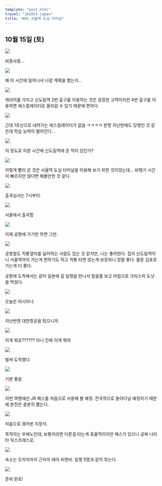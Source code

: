 ```yaml
---
template: "post.html"
travel: "161015-japan"
title: "#01 서울역 도심 터미널"
---
```


## 10월 15일 (토)

![](/161015-japan/01_01.jpg)

비몽사몽...

![](/161015-japan/01_02.jpg)

왜 이 시간에 일어나서 나갈 계획을 했는지...

![](/161015-japan/01_03.jpg)

캐리어를 가지고 신도림역 2번 출구를 이용하는 것은 굉장한 고역이지만
4번 출구를 이용하면 에스컬레이터로 올라갈 수 있기 때문에 편하다.

![](/161015-japan/01_04.jpg)

근데 1호선으로 내려가는 에스컬레이터가 없음 ㅋㅋㅋㅋ
분명 지난번에도 당했던 것 같은데 학습 능력이 떨어진다...

![](/161015-japan/01_05.jpg)

이 정도로 이른 시간에 신도림역에 온 적이 있던가?

![](/161015-japan/01_06.jpg)

이렇게 빨리 온 것은 서울역 도심 터미널을 이용해 보기 위한 것이었는데...
비행기 시간이 빠르지만 않다면 해볼만한 것 같다.

![](/161015-japan/01_07.jpg)

출국심사는 7시부터.

![](/161015-japan/01_08.jpg)

서울에서 출국함

![](/161015-japan/01_09.jpg)

이제 공항에 가기만 하면 그만.

![](/161015-japan/01_10.jpg)

공항철도 직통열차를 싫어하는 사람도 있는 것 같지만, 나는 좋아한다.
집이 신도림역이니 서울역까지 가는게 편하기도 하고 직통 타면 앉는게 보장되니 정말 좋다.
물론 김포로 가는게 더 좋다.

공항에 도착해서는 같이 일본에 갈 일행을 만나서 얼굴좀 보고 아침으로 크리스피 도넛을 먹었다.

![](/161015-japan/01_11.jpg)

오늘은 아시아나.

![](/161015-japan/01_12.jpg)

지난번엔 대한항공을 탔으니까.

![](/161015-japan/01_13.jpg)

이게 뭐죠??????
아니 진짜 이게 뭐야

![](/161015-japan/01_15.jpg)

벌써 도착했다.

![](/161015-japan/01_16.jpg)

기분 좋음

![](/161015-japan/01_17.jpg)

이번 여행에선 JR 패스를 처음으로 사용해 볼 예정.
전국적으로 돌아다닐 예정이기 때문에 본전은 충분히 뽑는다.

![](/161015-japan/01_18.jpg)

처음으로 끊어본 지정석.

목적지는 우에노인데, 보통이라면 다른걸 타는게 효율적이지만 패스가 있으니 공짜 나리타 익스프레스로.

![](/161015-japan/01_19.jpg)

숙소는 오카치마치 근처의 에어 비앤비.
일행 5명과 같이 묵는다.

![](/161015-japan/01_20.jpg)

준비 완료!
